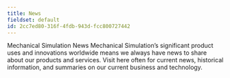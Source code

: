 ```yaml
---
title: News
fieldset: default
id: 2cc7ed80-316f-4fdb-943d-fcc800727442
---
```

Mechanical Simulation News
Mechanical Simulation’s significant product uses and innovations worldwide means we always have news to share about our products and services. Visit here often for current news, historical information, and summaries on our current business and technology.